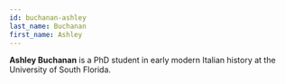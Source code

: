 ```yaml
---
id: buchanan-ashley
last_name: Buchanan
first_name: Ashley
---
```

**Ashley Buchanan** is a PhD student in early modern Italian history at the University of South Florida.